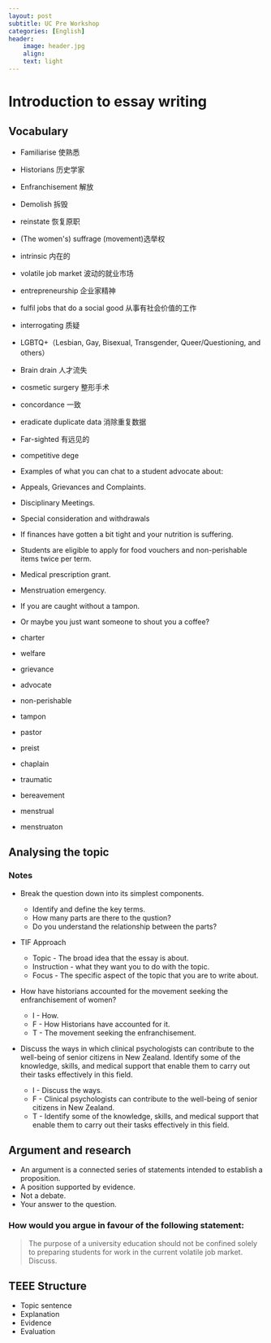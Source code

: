 ```yaml
---
layout: post
subtitle: UC Pre Workshop
categories: [English]
header:
    image: header.jpg
    align:
    text: light
---
```


# Introduction to essay writing

## Vocabulary

* Familiarise 使熟悉
* Historians 历史学家
* Enfranchisement 解放
* Demolish 拆毁
* reinstate 恢复原职
* (The women's) suffrage (movement)选举权
* intrinsic 内在的
* volatile job market 波动的就业市场
* entrepreneurship 企业家精神
* fulfil jobs that do a social good 从事有社会价值的工作
* interrogating 质疑
* LGBTQ+（Lesbian, Gay, Bisexual, Transgender, Queer/Questioning, and others）  
* Brain drain 人才流失
* cosmetic surgery 整形手术
* concordance 一致
* eradicate duplicate data 消除重复数据
* Far-sighted 有远见的
* competitive dege 
* Examples of what you can chat to a student advocate about:
* Appeals, Grievances and Complaints.
* Disciplinary Meetings.
* Special consideration and withdrawals

* If finances have gotten a bit tight and your nutrition is suffering.
* Students are eligible to apply for food vouchers and non-perishable items twice per term.
* Medical prescription grant.
* Menstruation emergency.
* If you are caught without a tampon.
* Or maybe you just want someone to shout you a coffee?
* charter
* welfare
* grievance
* advocate
* non-perishable
* tampon
* pastor
* preist
* chaplain
* traumatic
* bereavement
* menstrual
* menstruaton


## Analysing the topic

### Notes

* Break the question down into its simplest components.
  * Identify and define the key terms.
  * How many parts are there to the qustion?
  * Do you understand the relationship between the parts?

* TIF Approach
  * Topic - The broad idea that the essay is about.
  * Instruction - what they want you to do with the topic.
  * Focus - The specific aspect of the topic that you are to write about.

* How have historians accounted for the movement seeking the enfranchisement of women?
  * I - How.
  * F - How Historians have accounted for it.
  * T - The movement seeking the enfranchisement.
  
* Discuss the ways in which clinical psychologists can contribute to the well-being of senior citizens in New Zealand. Identify some of the knowledge, skills, and medical support that enable them to carry out their tasks effectively in this field.
  * I - Discuss the ways.
  * F - Clinical psychologists can contribute to the well-being of senior citizens in New Zealand.
  * T - Identify some of the knowledge, skills, and medical support that enable them to carry out their tasks effectively in this field.

## Argument and research

* An argument is a connected series of statements intended to establish a proposition.
* A position supported by evidence.
* Not  a debate.
* Your answer to the question.

### How would you argue in favour of the following statement:

> The purpose of a university education should not be confined solely to preparing students for work in the current volatile job market.
Discuss.

## TEEE Structure

* Topic sentence
* Explanation
* Evidence
* Evaluation
  